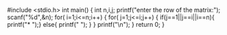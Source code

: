 #include <stdio.h>
int main()
{
    int n,i,j;
    printf("enter the row of the matrix:");
    scanf("%d",&n);
    for( i=1;i<=n;i++)
    {
        for( j=1;j<=i;j++)
        {
            if(j==1||j==i||i==n){
           printf("* ");}
           else{
               printf("  ");
           }
            }
        printf("\n");
    }
    return 0;
}
